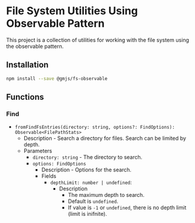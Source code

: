 # File System Utilities Using Observable Pattern

This project is a collection of utilities for working with the file system using the observable pattern.

## Installation

```bash
npm install --save @gmjs/fs-observable
```

## Functions

### Find

- `fromFindFsEntries(directory: string, options?: FindOptions): Observable<FilePathStats>`
  - Description - Search a directory for files. Search can be limited by depth.
  - Parameters
    - `directory: string` - The directory to search.
    - `options: FindOptions`
      - Description - Options for the search.
      - Fields
        - `depthLimit: number | undefined`:
          - Description
            - The maximum depth to search.
            - Default is `undefined`.
            - If value is `-1` or `undefined`, there is no depth limit (limit is inifnite).
